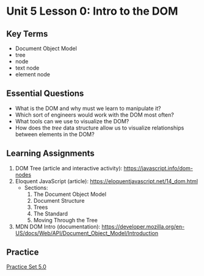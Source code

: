 # Unit 5 Lesson 0:  Intro to the DOM

## Key Terms
* Document Object Model
* tree
* node
* text node
* element node

## Essential Questions
* What is the DOM and why must we learn to manipulate it?
* Which sort of engineers would work with the DOM most often?
* What tools can we use to visualize the DOM?
* How does the _tree_ data structure allow us to visualize relationships between elements in the DOM?

## Learning Assignments
1. DOM Tree (article and interactive activity): https://javascript.info/dom-nodes
2. Eloquent JavaScript (article): https://eloquentjavascript.net/14_dom.html
    - Sections:
        1. The Document Object Model
        2. Document Structure
        3. Trees
        4. The Standard
        5. Moving Through the Tree
3. MDN DOM Intro (documentation): https://developer.mozilla.org/en-US/docs/Web/API/Document_Object_Model/Introduction

## Practice
[Practice Set 5.0](https://github.com/The-Marcy-Lab-School/se-unit-5/tree/master/lesson-0-intro-to-dom/practice)
